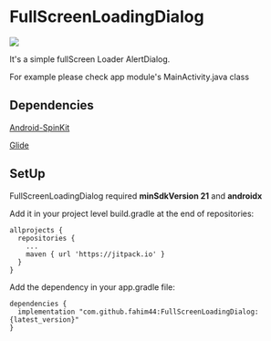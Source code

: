 # FullScreenLoadingDialog

[![](https://jitpack.io/v/fahim44/FullScreenLoadingDialog.svg)](https://jitpack.io/#fahim44/FullScreenLoadingDialog)

It's a simple fullScreen Loader AlertDialog.

For example please check app module's MainActivity.java class

## Dependencies

[Android-SpinKit](https://github.com/ybq/Android-SpinKit)

[Glide](https://github.com/bumptech/glide)

## SetUp

FullScreenLoadingDialog required **minSdkVersion 21** and **androidx**


Add it in your project level build.gradle at the end of repositories:
```
allprojects {
  repositories {
    ...
    maven { url 'https://jitpack.io' }
  }
}
```

Add the dependency in your app.gradle file:
```
dependencies {
  implementation "com.github.fahim44:FullScreenLoadingDialog:{latest_version}"
}
```
